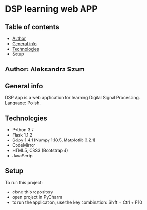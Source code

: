 # DSP learning web APP

## Table of contents
* [Author](#author)
* [General info](#general-info)
* [Technologies](#technologies)
* [Setup](#setup)

## Author: Aleksandra Szum

## General info
DSP App is a web application for learning Digital Signal Processing. Language: Polish.

## Technologies
- Python 3.7
- Flask 1.1.2
- Scipy 1.4.1 (Numpy 1.18.5, Matplotlib 3.2.1)
- CodeMirror
- HTML5, CSS3 (Bootstrap 4)
- JavaScript

## Setup
To run this project:
- clone this repository
- open project in PyCharm
- to run the application, use the key combination: Shift + Ctrl + F10
